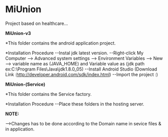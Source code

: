 # MiUnion
Project based on healthcare...

<b>MiUnion-v3</b>

*This folder contains the android application project.

*Installation Procedure
--Instal jdk latest version.
--Right-click My Computer --> Advanced system settings --> Environment Variables --> New --> variable name as (JAVA_HOME) and Variable value as (jdk path ex:C:\Program Files\Java\jdk1.8.0_05)
--Install Android Studio (Download Link :http://developer.android.com/sdk/index.html)
--Import the project :)

<b>MiUnion-(Service)</b>

*This folder contains the Service factory.

*Installation Procedure
--Place these folders in the hosting server.

<b>NOTE:</b>

-->Changes has to be done according to the Domain name in sevice files & in application.

